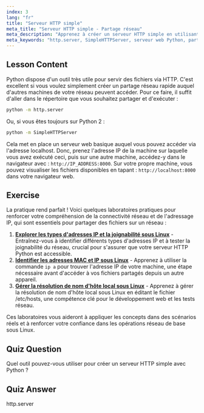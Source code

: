 ```yaml
---
index: 3
lang: "fr"
title: "Serveur HTTP simple"
meta_title: "Serveur HTTP simple - Partage réseau"
meta_description: "Apprenez à créer un serveur HTTP simple en utilisant le module http.server de Python. Partagez rapidement des fichiers sur votre réseau avec ce tutoriel Linux convivial pour les débutants."
meta_keywords: "http.server, SimpleHTTPServer, serveur web Python, partage de fichiers, tutoriel Linux, guide du débutant"
---
```


## Lesson Content

Python dispose d'un outil très utile pour servir des fichiers via HTTP. C'est excellent si vous voulez simplement créer un partage réseau rapide auquel d'autres machines de votre réseau peuvent accéder. Pour ce faire, il suffit d'aller dans le répertoire que vous souhaitez partager et d'exécuter :

```bash
python -m http.server
```

Ou, si vous êtes toujours sur Python 2 :

```bash
python -m SimpleHTTPServer
```

Cela met en place un serveur web basique auquel vous pouvez accéder via l'adresse localhost. Donc, prenez l'adresse IP de la machine sur laquelle vous avez exécuté ceci, puis sur une autre machine, accédez-y dans le navigateur avec : `http://IP_ADDRESS:8000`. Sur votre propre machine, vous pouvez visualiser les fichiers disponibles en tapant : `http://localhost:8000` dans votre navigateur web.

## Exercise

La pratique rend parfait ! Voici quelques laboratoires pratiques pour renforcer votre compréhension de la connectivité réseau et de l'adressage IP, qui sont essentiels pour partager des fichiers sur un réseau :

1. **[Explorer les types d'adresses IP et la joignabilité sous Linux](https://labex.io/fr/labs/linux-explore-ip-address-types-and-reachability-in-linux-592780)** - Entraînez-vous à identifier différents types d'adresses IP et à tester la joignabilité du réseau, crucial pour s'assurer que votre serveur HTTP Python est accessible.
2. **[Identifier les adresses MAC et IP sous Linux](https://labex.io/fr/labs/linux-identify-mac-and-ip-addresses-in-linux-592731)** - Apprenez à utiliser la commande `ip a` pour trouver l'adresse IP de votre machine, une étape nécessaire avant d'accéder à vos fichiers partagés depuis un autre appareil.
3. **[Gérer la résolution de nom d'hôte local sous Linux](https://labex.io/fr/labs/linux-manage-local-hostname-resolution-in-linux-592792)** - Apprenez à gérer la résolution de nom d'hôte local sous Linux en éditant le fichier /etc/hosts, une compétence clé pour le développement web et les tests réseau.

Ces laboratoires vous aideront à appliquer les concepts dans des scénarios réels et à renforcer votre confiance dans les opérations réseau de base sous Linux.

## Quiz Question

Quel outil pouvez-vous utiliser pour créer un serveur HTTP simple avec Python ?

## Quiz Answer

http.server
